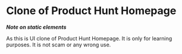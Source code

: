 # Clone of Product Hunt Homepage

***Note on static elements***

As this is UI clone of Product Hunt Homepage. It is only for learning purposes. It is not scam or any wrong use. 
